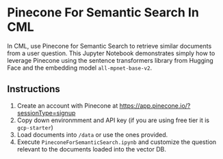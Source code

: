 # Pinecone For Semantic Search In CML
In CML, use Pinecone for Semantic Search to retrieve similar documents from a user question. This Jupyter Notebook demonstrates simply how to leverage Pinecone using the sentence transformers library from Hugging Face and the embedding model `all-mpnet-base-v2`.

## Instructions
1. Create an account with Pinecone at https://app.pinecone.io/?sessionType=signup
2. Copy down environmment and API key (if you are using free tier it is `gcp-starter`)
3. Load documents into `/data` or use the ones provided.
4. Execute `PineconeForSemanticSearch.ipynb` and customize the question relevant to the documents loaded into the vector DB.
